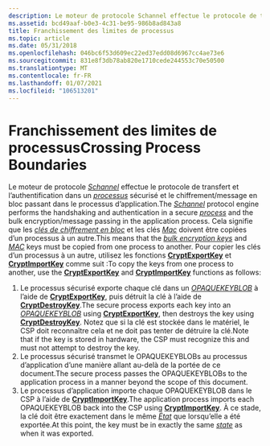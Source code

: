 ```yaml
---
description: Le moteur de protocole Schannel effectue le protocole de transfert et l’authentification dans un processus sécurisé et le chiffrement/message en bloc passant dans le processus d’application.
ms.assetid: bcd49aaf-b0e3-4c31-be95-986b8ad843a8
title: Franchissement des limites de processus
ms.topic: article
ms.date: 05/31/2018
ms.openlocfilehash: 046bc6f53d609ec22ed37edd08d6967cc4ae73e6
ms.sourcegitcommit: 831e8f3db78ab820e1710cede244553c70e50500
ms.translationtype: MT
ms.contentlocale: fr-FR
ms.lasthandoff: 01/07/2021
ms.locfileid: "106513201"
---
```

# <a name="crossing-process-boundaries"></a><span data-ttu-id="c3f06-103">Franchissement des limites de processus</span><span class="sxs-lookup"><span data-stu-id="c3f06-103">Crossing Process Boundaries</span></span>

<span data-ttu-id="c3f06-104">Le moteur de protocole [*Schannel*](../secgloss/s-gly.md) effectue le protocole de transfert et l’authentification dans un [*processus*](../secgloss/p-gly.md) sécurisé et le chiffrement/message en bloc passant dans le processus d’application.</span><span class="sxs-lookup"><span data-stu-id="c3f06-104">The [*Schannel*](../secgloss/s-gly.md) protocol engine performs the handshaking and authentication in a secure [*process*](../secgloss/p-gly.md) and the bulk encryption/message passing in the application process.</span></span> <span data-ttu-id="c3f06-105">Cela signifie que les [*clés de chiffrement en bloc*](../secgloss/b-gly.md) et les clés [*Mac*](../secgloss/m-gly.md) doivent être copiées d’un processus à un autre.</span><span class="sxs-lookup"><span data-stu-id="c3f06-105">This means that the [*bulk encryption keys*](../secgloss/b-gly.md) and [*MAC*](../secgloss/m-gly.md) keys must be copied from one process to another.</span></span> <span data-ttu-id="c3f06-106">Pour copier les clés d’un processus à un autre, utilisez les fonctions [**CryptExportKey**](/windows/desktop/api/Wincrypt/nf-wincrypt-cryptexportkey) et [**CryptImportKey**](/windows/desktop/api/Wincrypt/nf-wincrypt-cryptimportkey) comme suit :</span><span class="sxs-lookup"><span data-stu-id="c3f06-106">To copy the keys from one process to another, use the [**CryptExportKey**](/windows/desktop/api/Wincrypt/nf-wincrypt-cryptexportkey) and [**CryptImportKey**](/windows/desktop/api/Wincrypt/nf-wincrypt-cryptimportkey) functions as follows:</span></span>

1.  <span data-ttu-id="c3f06-107">Le processus sécurisé exporte chaque clé dans un [*OPAQUEKEYBLOB*](../secgloss/o-gly.md) à l’aide de [**CryptExportKey**](/windows/desktop/api/Wincrypt/nf-wincrypt-cryptexportkey), puis détruit la clé à l’aide de [**CryptDestroyKey**](/windows/desktop/api/Wincrypt/nf-wincrypt-cryptdestroykey).</span><span class="sxs-lookup"><span data-stu-id="c3f06-107">The secure process exports each key into an [*OPAQUEKEYBLOB*](../secgloss/o-gly.md) using [**CryptExportKey**](/windows/desktop/api/Wincrypt/nf-wincrypt-cryptexportkey), then destroys the key using [**CryptDestroyKey**](/windows/desktop/api/Wincrypt/nf-wincrypt-cryptdestroykey).</span></span> <span data-ttu-id="c3f06-108">Notez que si la clé est stockée dans le matériel, le CSP doit reconnaître cela et ne doit pas tenter de détruire la clé.</span><span class="sxs-lookup"><span data-stu-id="c3f06-108">Note that if the key is stored in hardware, the CSP must recognize this and must not attempt to destroy the key.</span></span>
2.  <span data-ttu-id="c3f06-109">Le processus sécurisé transmet le OPAQUEKEYBLOBs au processus d’application d’une manière allant au-delà de la portée de ce document.</span><span class="sxs-lookup"><span data-stu-id="c3f06-109">The secure process passes the OPAQUEKEYBLOBs to the application process in a manner beyond the scope of this document.</span></span>
3.  <span data-ttu-id="c3f06-110">Le processus d’application importe chaque OPAQUEKEYBLOB dans le CSP à l’aide de [**CryptImportKey**](/windows/desktop/api/Wincrypt/nf-wincrypt-cryptimportkey).</span><span class="sxs-lookup"><span data-stu-id="c3f06-110">The application process imports each OPAQUEKEYBLOB back into the CSP using [**CryptImportKey**](/windows/desktop/api/Wincrypt/nf-wincrypt-cryptimportkey).</span></span> <span data-ttu-id="c3f06-111">À ce stade, la clé doit être exactement dans le même [*État*](../secgloss/s-gly.md) que lorsqu’elle a été exportée.</span><span class="sxs-lookup"><span data-stu-id="c3f06-111">At this point, the key must be in exactly the same [*state*](../secgloss/s-gly.md) as when it was exported.</span></span>

 

 

